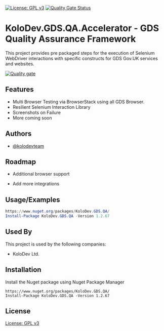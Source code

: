 [![License: GPL v3](https://img.shields.io/badge/License-GPLv3-blue.svg)](https://www.gnu.org/licenses/gpl-3.0)
[![Quality Gate Status](https://sonarcloud.io/api/project_badges/measure?project=KoloDevTeam_KoloDev.GDS.QA.Accelerator&metric=alert_status&token=d5a6ab30fbeb6a5dabd58808903adb94ebc9ca1d)](https://sonarcloud.io/summary/new_code?id=KoloDevTeam_KoloDev.GDS.QA.Accelerator)

# KoloDev.GDS.QA.Accelerator - GDS Quality Assurance Framework

This project provides pre packaged steps for the execution of Selenium WebDriver interactions with specific constructs for GDS Gov.UK services and websites.

[![Quality gate](https://sonarcloud.io/api/project_badges/quality_gate?project=KoloDevTeam_KoloDev.GDS.QA&token=f51aa3235ea3e56d91c2b4663f3fb24b9ee76505)](https://sonarcloud.io/summary/new_code?id=KoloDevTeam_KoloDev.GDS.QA)



## Features

- Multi Browser Testing via BrowserStack using all GDS Browser.
- Resilient Selenium Interaction Library
- Screenshots on Failure
- More coming soon


## Authors

- [@kolodevteam](https://www.kolodev.com)


## Roadmap

- Additional browser support

- Add more integrations


## Usage/Examples

```powershell
https://www.nuget.org/packages/KoloDev.GDS.QA/
Install-Package KoloDev.GDS.QA -Version 1.2.67
```


## Used By

This project is used by the following companies:

- KoloDev Ltd.


## Installation

Install the Nuget package using Nuget Package Manager

```nuget
https://www.nuget.org/packages/KoloDev.GDS.QA/
Install-Package KoloDev.GDS.QA -Version 1.2.67
```
    
## License

[License: GPL v3](https://www.gnu.org/licenses/gpl-3.0)
